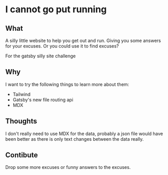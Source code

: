 # I cannot go put running

## What

A silly little website to help you get out and run. Giving you some answers for your excuses. Or you could use it to find excuses?

For the gatsby silly site challenge

## Why

I want to try the following things to learn more about them:
- Tailwind
- Gatsby's new file routing api 
- MDX

## Thoughts

I don't really need to use MDX for the data, probably a json file would have been better as there is only text changes between the data really.

## Contibute

Drop some more excuses or funny answers to the excuses.